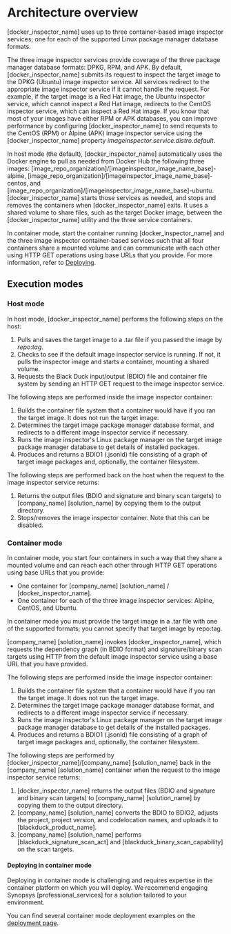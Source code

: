 # Architecture overview

[docker_inspector_name] uses up to three container-based image inspector services; 
one for each of the supported Linux package manager database formats.

The three image inspector services provide coverage of the three package manager database formats: DPKG, RPM, and APK.
By default, [docker_inspector_name] submits its request to inspect the target image to the DPKG (Ubuntu) image inspector service. All services 
redirect to the appropriate image inspector service if it cannot handle the request. For example,
if the target image is a Red Hat image, the Ubuntu inspector service, which cannot inspect a Red Hat image, 
redirects to the CentOS inspector
service, which can inspect a Red Hat image. If you know
that most of your images have either RPM or APK databases, you can improve performance by configuring
[docker_inspector_name] to send requests to the CentOS (RPM) or Alpine (APK) image inspector service using
the [docker_inspector_name] property *imageinspector.service.distro.default*.

In host mode (the default), [docker_inspector_name] automatically uses the Docker engine to pull as
needed from Docker Hub
the following three images: [image_repo_organization]/[imageinspector_image_name_base]-alpine, 
[image_repo_organization]/[imageinspector_image_name_base]-centos, and [image_repo_organization]/[imageinspector_image_name_base]-ubuntu.
[docker_inspector_name] starts those services as needed,
and stops and removes the containers when [docker_inspector_name] exits. It uses a shared volume to share files, such as the target Docker image,
between the [docker_inspector_name] utility and the three service containers.

In container mode, start the container running [docker_inspector_name] and the three image inspector container-based services such that
all four containers share a mounted volume and can communicate with each other using HTTP GET operations using base URLs that you provide.
For more information, refer to [Deploying](deployment.md).

## Execution modes

### Host mode

In host mode, [docker_inspector_name] performs the following steps on the host:

1. Pulls and saves the target image to a .tar file if you passed the image by *repo:tag*.
2. Checks to see if the default image inspector service is running. If not, it pulls the inspector image and
starts a container, mounting a shared volume.
3. Requests the Black Duck input/output (BDIO) file and container file system by sending an HTTP GET request to the image inspector service.

The following steps are performed inside the image inspector container:

1. Builds the container file system that a container would have if you ran the target image. It does not run the target image.
2. Determines the target image package manager database format, and redirects to a different image inspector service if necessary.
3. Runs the image inspector's Linux package manager on the target image package manager database to get details of
installed packages.
4. Produces and returns a BDIO1 (.jsonld) file consisting of a graph of target image packages and, optionally, the container filesystem.

The following steps are performed back on the host when the request to the image inspector service returns:

1. Returns the output files (BDIO and signature and binary scan targets) to [company_name] [solution_name] by copying them to the output directory.
1. Stops/removes the image inspector container.  Note that this can be disabled.

### Container mode

In container mode, you start four containers in such a way that they share a mounted volume and can reach each other through HTTP GET operations using
base URLs that you provide:

* One container for [company_name] [solution_name] / [docker_inspector_name].
* One container for each of the three image inspector services: Alpine, CentOS, and Ubuntu.

In container mode you must provide the target image in a .tar file with one of the supported formats; you cannot specify that target image by repo:tag.

[company_name] [solution_name] invokes [docker_inspector_name], which
requests the dependency graph (in BDIO format) and signature/binary scan targets using HTTP from the default image inspector service using a 
base URL that you have provided.

The following steps are performed inside the image inspector container:

1. Builds the container file system that a container would have if you ran the target image. It does not run the target image.
1. Determines the target image package manager database format, and redirects to a different image inspector service if necessary.
1. Runs the image inspector's Linux package manager on the target image package manager database to get details of the installed packages.
1. Produces and returns a BDIO1 (.jsonld) file consisting of a graph of target image packages and, optionally, the container filesystem.

The following steps are performed by [docker_inspector_name]/[company_name] [solution_name] back in the [company_name] [solution_name]  container when the request to the image inspector service returns:

1. [docker_inspector_name] returns the output files (BDIO and signature and binary scan targets) to [company_name] [solution_name] by copying them to the output directory.
1. [company_name] [solution_name] converts the BDIO to BDIO2, adjusts the project, project version, and codelocation names, and uploads it to [blackduck_product_name].
1. [company_name] [solution_name] performs [blackduck_signature_scan_act] and [blackduck_binary_scan_capability] on the scan targets.

#### Deploying in container mode

Deploying in container mode is challenging and requires expertise in the container platform on which you will deploy.
We recommend engaging Synopsys [professional_services] for a solution tailored to your environment. 

You can find several container mode deployment examples on the [deployment page](deployment.md).
